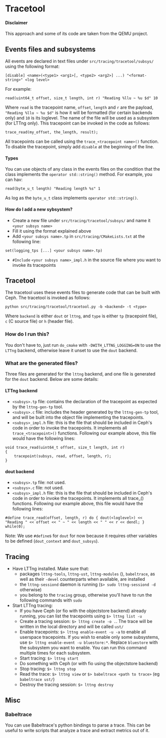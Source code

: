 # Tracetool

#### Disclaimer
This approach and some of its code are taken from the QEMU project.

## Events files and subsystems

All events are declared in text files under ``src/tracing/tracetool/subsys/`` using the following format:

```
[disable] <name>(<type1> <arg1>[, <type2> <arg2>] ...) "<format-string>" <log level>
```
For example:
```
read(uint64_t offset, size_t length, int r) "Reading %llu ~ %u $d" 10
```
Where ``read`` is the tracepoint name, ``offset``, ``length`` and ``r`` are the payload, ``"Reading %llu ~ %u $d"`` is how it will be formatted (for certain backends only) and ``10`` is its loglevel. The name of the file will be used as a subsystem (for LTTng only). This tracepoint can be invoked in the code as follows:
```
trace_read(my_offset, the_length, result);
```
All tracepoints can be called using the ``trace_<tracepoint name>()`` function.
To disable the tracepoint, simply add ``disable`` at the beginning of the line.

#### Types
You can use objects of any class in the events files on the condition that the class implements the ``operator std::string()`` method. For example, you can hav:
```
read(byte_u_t length) "Reading length %s" 1
```
As log as the ``byte_u_t`` class implements ``operator std::string()``.

#### How do I add a new sybsystem?
- Create a new file under ``src/tracing/tracetool/subsys/`` and name it ``<your subsys name>``
- Fill it using the format explained above
- Add ``<your subsys name>.tp`` in ``src/tracing/CMakeLists.txt`` at the following line:
```
set(logging_tps [...] <your subsys name>.tp)
```
- ``#Include`` ``<your subsys name>_impl.h`` in the source file where you want to invoke its tracepoints

## Tracetool

The tracetool uses these events files to generate code that can be built with Ceph. The tracetool is invoked as follows:
```
python src/tracing/tracetool/tracetool.py -b <backend> -t <type>
```
Where ``backend`` is either ``dout`` or ``lttng``, and ``type`` is either ``tp`` (tracepoint file), ``c`` (C source file) or ``h`` (header file).

### How do I run this?
You don't have to, just run ``do_cmake`` with ``-DWITH_LTTNG_LOGGING=ON`` to use the ``LTTng`` backend, otherwise leave it unset to use the ``dout`` backend.

### What are the generated files?
Three files are generated for the ``lttng`` backend, and one file is generated for the ``dout`` backend. Below are some details:

#### LTTng backend
- ``<subsys>.tp`` file: contains the declaration of the tracepoint as expected by the ``lttng-gen-tp`` tool.
- ``<subsys>.c`` file: includes the header generated by the ``lttng-gen-tp`` tool, and will be built into the object file implementing the tracepoints.
- ``<subsys>_impl.h`` file: this is the file that should be included in Ceph's code in order to invoke the tracepoints. It implements all ``trace_<tracepoint>()`` functions. Following our example above, this file would have the following lines:
```
void trace_read(uint64_t offset, size_t length, int r)
{
    tracepoint(subsys, read, offset, length, r);
}
```

#### dout backend
- ``<subsys>.tp`` file: not used.
- ``<subsys>.c`` file: not used.
- ``<subsys>_impl.h`` file: this is the file that should be included in Ceph's code in order to invoke the tracepoints. It implements all trace_<tracepoint>() functions. Following our example above, this file would have the following lines:
```
#define trace_read(offset, length, r) do { dout(<loglevel>) << "Reading " << offset << " ~ " << length << " " << r << dendl; } while(0);
```
Note: We use ``#define``s for ``dout`` for now because it requires other variables to be defined (``dout_context`` and ``dout_subsys``).

## Tracing

- Have LTTng installed. Make sure that:
    - packages `lttng-tools`, `lttng-ust`, `lttng-modules` (), `babeltrace`, as well as their `-devel` counterparts when available, are installed
    - the `lttng-sessiond` daemon is running (`$> sudo lttng-sessiond -d` otherwise)
    - you belong to the `tracing` group, otherwise you'll have to run the following commands with `sudo`
- Start LTTng tracing:
    - If you have Ceph (or fio with the objectstore backend) already running, you can list the tracepoints using ``$> lttng list -u``
    - Create a tracing session: ``$> lttng create -o .``. The trace will be written in the local directory and will be called ``ust/``
    - Enable tracepoints: ``$> lttng enable-event -u -a`` to enable all userspace tracepoints. If you wish to enable only some subsystems, use ``$> lttng enable-event -u bluestore:*``. Replace ``bluestore`` with the subsystem you want to enable. You can run this command multiple times for each subsystem.
    - Start tracing: ``$> lttng start``
    - Do something with Ceph (or with fio using the objectstore backend)
    - Stop tracing: ``$> lttng stop``
    - Read the trace: ``$> lttng view`` or ``$> babeltrace <path to trace>`` (eg ``babeltrace ust/``)
    - Destroy the tracing session: ``$> lttng destroy``

## Misc
### Babeltrace
You can use Babeltrace's python bindings to parse a trace. This can be useful to write scripts that analyze a trace and extract metrics out of it.

